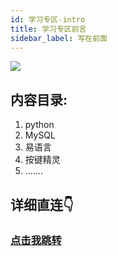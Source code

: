 ```yaml
---
id: 学习专区-intro
title: 学习专区前言
sidebar_label: 写在前面
---
```


![](https://pic.imgdb.cn/item/66ede570f21886ccc0984c96.png)

## 内容目录:
1. python
2. MySQL
3. 易语言
4. 按键精灵
5. .......

## 详细直连👇
### [点击我跳转](https://docs.qq.com/s/AeYmniizP5d_U7MvfyXCTq)



